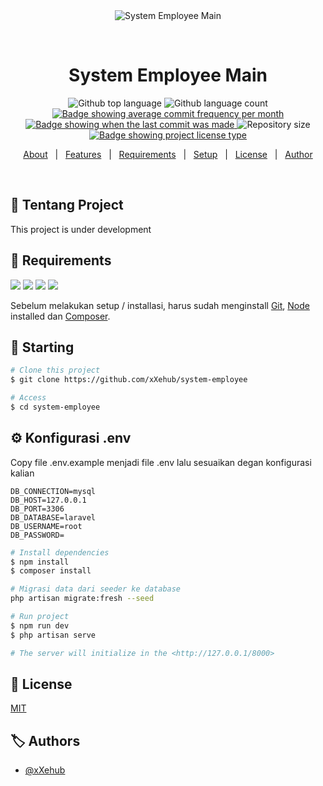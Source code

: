 <div align="center" id="top"> 
  <img src="./.github/app.gif" alt="System Employee Main" />

&#xa0;

  <!-- <a href="https://systememployeemain.netlify.app">Demo</a> -->
</div>

<h1 align="center">System Employee Main</h1>

<p align="center">
  <img alt="Github top language" src="https://img.shields.io/github/languages/top/xXehub/system-employee?">

  <img alt="Github language count" src="https://img.shields.io/github/languages/count/xXehub/system-employee?">

<!-- commit frequency -->
  <a href="https://github.com/xXehub/system-employee/commits/main" target="_blank">
    <img src="https://img.shields.io/github/commit-activity/m/xXehub/system-employee?" alt="Badge showing average commit frequency per month"/>
  </a>

  <!-- last commit -->
  <a href="https://github.com/xXehub/system-employee/commits/main" target="_blank">
    <img src="https://img.shields.io/github/last-commit/xXehub/system-employee?" alt="Badge showing when the last commit was made"/>
  </a>

  <img alt="Repository size" src="https://img.shields.io/github/repo-size/xXehub/system-employee?">

  <a href="https://github.com/xXehub/system-employee/blob/master/LICENSE.md" target="_blank">
    <img alt="Badge showing project license type" src="https://img.shields.io/github/license/xXehub/system-employee?color=f85149">

  </a>

  <!-- <img alt="Github issues" src="https://img.shields.io/github/issues/xXehub/system-employee?color=56BEB8" /> -->

  <!-- <img alt="Github forks" src="https://img.shields.io/github/forks/xXehub/system-employee?color=56BEB8" /> -->

  <!-- <img alt="Github stars" src="https://img.shields.io/github/stars/xXehub/system-employee?color=56BEB8" /> -->
</p>

<!-- Status -->

<!-- <h4 align="center">
	🚧  System Employee Main 🚀 Under construction...  🚧
</h4>

<hr> -->

<p align="center">
  <a href="#dart-about">About</a> &#xa0; | &#xa0; 
  <a href="#sparkles-features">Features</a> &#xa0; | &#xa0;
  <!-- <a href="#rocket-technologies">Technologies</a> &#xa0; | &#xa0; -->
  <a href="#file_folder-requirements">Requirements</a> &#xa0; | &#xa0; 
  <a href="#checkered_flag-starting">Setup</a> &#xa0; | &#xa0;
  <a href="#memo-license">License</a> &#xa0; | &#xa0;
  <a href="https://github.com/xXehub" target="_blank">Author</a>
</p>

<br>

## :dart: Tentang Project

This project is under development

<!-- ## :sparkles: Features

:heavy_check_mark: Feature 1;\
:heavy_check_mark: Feature 2;\
:heavy_check_mark: Feature 3; -->
<!-- 
## :rocket: Technologies

The following tools were used in this project:

-   [Xampp](https://expo.io/)
-   [Node.js](https://nodejs.org/en/)
-   [Composer](https://pt-br.reactjs.org/)
-   [PHP](https://reactnative.dev/) -->

## :file_folder: Requirements
<img src="https://img.shields.io/badge/laravel-%23FF2D20.svg?&style=for-the-badge&logo=laravel&logoColor=white" />
<img src="https://img.shields.io/badge/node.js-%23339933.svg?&style=for-the-badge&logo=node.js&logoColor=white" />
<img src="https://img.shields.io/badge/composer-%23885630.svg?&style=for-the-badge&logo=composer&logoColor=white" />
<img src="https://img.shields.io/badge/php-%23777BB4.svg?&style=for-the-badge&logo=php&logoColor=white" />

Sebelum melakukan setup / installasi, harus sudah menginstall [Git](https://git-scm.com), [Node](https://nodejs.org/en/) installed dan [Composer](https://getcomposer.org).

## :checkered_flag: Starting

```bash
# Clone this project
$ git clone https://github.com/xXehub/system-employee

# Access
$ cd system-employee
```
## :gear: Konfigurasi .env 
Copy file .env.example menjadi file .env lalu sesuaikan degan konfigurasi kalian

```env
DB_CONNECTION=mysql
DB_HOST=127.0.0.1
DB_PORT=3306
DB_DATABASE=laravel
DB_USERNAME=root
DB_PASSWORD=
```

```bash
# Install dependencies
$ npm install
$ composer install

# Migrasi data dari seeder ke database
php artisan migrate:fresh --seed

# Run project
$ npm run dev
$ php artisan serve

# The server will initialize in the <http://127.0.0.1/8000>
```
## :memo: License
[MIT](LICENSE.md)

<!-- Made with :heart: by <a href="https://github.com/xXehub" target="_blank">{{YOUR_NAME}}</a>

&#xa0; -->

## :label: Authors

- [@xXehub](https://www.github.com/xXehub)

